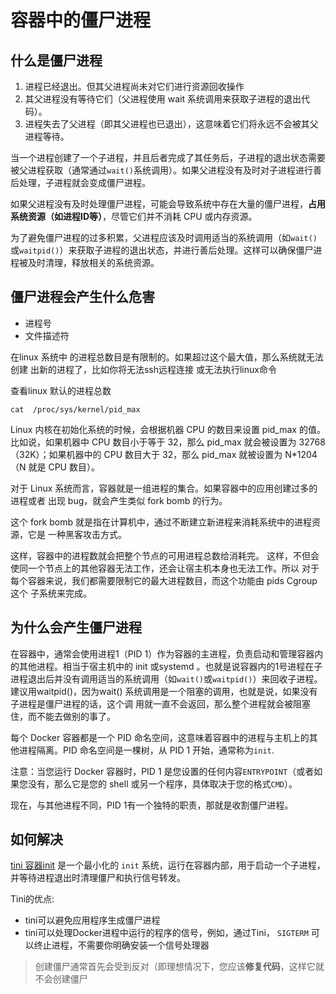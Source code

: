 # 容器中的僵尸进程

## 什么是僵尸进程

1. 进程已经退出。但其父进程尚未对它们进行资源回收操作
2. 其父进程没有等待它们（父进程使用 wait 系统调用来获取子进程的退出代码）。
3. 进程失去了父进程（即其父进程也已退出），这意味着它们将永远不会被其父进程等待。

当一个进程创建了一个子进程，并且后者完成了其任务后，子进程的退出状态需要被父进程获取（通常通过`wait()`系统调用）。如果父进程没有及时对子进程进行善后处理，子进程就会变成僵尸进程。

如果父进程没有及时处理僵尸进程，可能会导致系统中存在大量的僵尸进程，**占用系统资源（如进程ID等）**，尽管它们并不消耗 CPU 或内存资源。

为了避免僵尸进程的过多积累，父进程应该及时调用适当的系统调用（如`wait()`或`waitpid()`）来获取子进程的退出状态，并进行善后处理。这样可以确保僵尸进程被及时清理，释放相关的系统资源。

## 僵尸进程会产生什么危害

- 进程号
- 文件描述符

在linux 系统中 的进程总数目是有限制的。如果超过这个最大值，那么系统就无法创建 出新的进程了，比如你将无法ssh远程连接 或无法执行linux命令

查看linux 默认的进程总数

```
cat  /proc/sys/kernel/pid_max
```

Linux 内核在初始化系统的时候，会根据机器 CPU 的数目来设置 pid_max 的值。 比如说，如果机器中 CPU 数目小于等于 32，那么 pid_max 就会被设置为 32768（32K）；如果机器中的 CPU 数目大于 32，那么 pid_max 就被设置为 N*1204 （N 就是 CPU 数目）。 

对于 Linux 系统而言，容器就是一组进程的集合。如果容器中的应用创建过多的进程或者 出现 bug，就会产生类似 fork bomb 的行为。

 这个 fork bomb 就是指在计算机中，通过不断建立新进程来消耗系统中的进程资源，它是 一种黑客攻击方式。

这样，容器中的进程数就会把整个节点的可用进程总数给消耗完。 这样，不但会使同一个节点上的其他容器无法工作，还会让宿主机本身也无法工作。所以 对于每个容器来说，我们都需要限制它的最大进程数目，而这个功能由 pids Cgroup 这个 子系统来完成。

## 为什么会产生僵尸进程

在容器中，通常会使用进程1（PID 1）作为容器的主进程，负责启动和管理容器内的其他进程。相当于宿主机中的 init 或systemd 。也就是说容器内的1号进程在子进程退出后并没有调用适当的系统调用（如`wait()`或`waitpid()`）来回收子进程。建议用waitpid()，因为wait() 系统调用是一个阻塞的调用，也就是说，如果没有子进程是僵尸进程的话，这个调 用就一直不会返回，那么整个进程就会被阻塞住，而不能去做别的事了。

每个 Docker 容器都是一个 PID 命名空间，这意味着容器中的进程与主机上的其他进程隔离。PID 命名空间是一棵树，从 PID 1 开始，通常称为`init`.

注意：当您运行 Docker 容器时，PID 1 是您设置的任何内容`ENTRYPOINT`（或者如果您没有，那么它是您的 shell 或另一个程序，具体取决于您的格式`CMD`）。

现在，与其他进程不同，PID 1有一个独特的职责，那就是收割僵尸进程。

## 如何解决

[tini 容器init](https://github.com/krallin/tini) 是一个最小化的 `init` 系统，运行在容器内部，用于启动一个子进程，并等待进程退出时清理僵尸和执行信号转发。

Tini的优点:

- tini可以避免应用程序生成僵尸进程
- tini可以处理Docker进程中运行的程序的信号，例如，通过Tini， `SIGTERM` 可以终止进程，不需要你明确安装一个信号处理器

> 创建僵尸通常首先会受到反对（即理想情况下，您应该**修复代码**，这样它就不会创建僵尸
>





